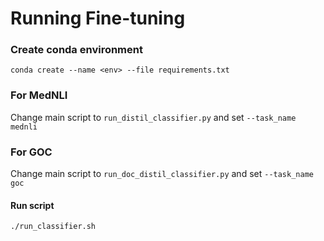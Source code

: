 # Running Fine-tuning

### Create conda environment
`conda create --name <env> --file requirements.txt`

### For MedNLI

Change main script to `run_distil_classifier.py` and set `--task_name mednli`

### For GOC

Change main script to `run_doc_distil_classifier.py` and set `--task_name goc`

#### Run script
`./run_classifier.sh`
